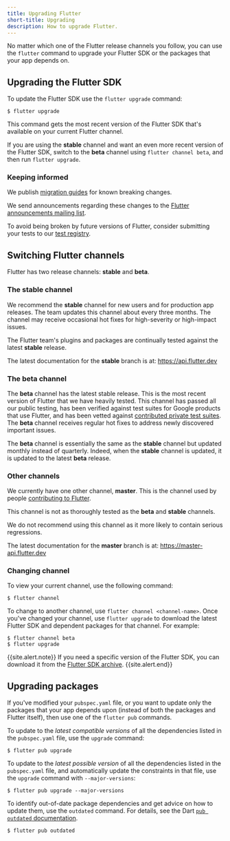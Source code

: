 ```yaml
---
title: Upgrading Flutter
short-title: Upgrading
description: How to upgrade Flutter.
---
```


No matter which one of the Flutter release channels
you follow, you can use the `flutter` command to upgrade your
Flutter SDK or the packages that your app depends on.

## Upgrading the Flutter SDK

To update the Flutter SDK use the `flutter upgrade` command:

```terminal
$ flutter upgrade
```

This command gets the most recent version of the Flutter SDK
that's available on your current Flutter channel.

If you are using the **stable** channel
and want an even more recent version of the Flutter SDK,
switch to the **beta** channel using `flutter channel beta`,
and then run `flutter upgrade`.

### Keeping informed

We publish [migration guides] for known breaking changes.

We send announcements regarding these changes to the
[Flutter announcements mailing list][flutter-announce].

To avoid being broken by future versions of Flutter,
consider submitting your tests to our [test registry].


## Switching Flutter channels

Flutter has two release channels:
**stable** and **beta**.

### The **stable** channel

We recommend the **stable** channel for new users
and for production app releases.
The team updates this channel about every three months.
The channel may receive occasional hot fixes
for high-severity or high-impact issues.

The Flutter team's plugins and packages are continually tested against the latest **stable** release.

The latest documentation for the **stable** branch is at: <https://api.flutter.dev>

### The **beta** channel

The **beta** channel has the latest stable release.
This is the most recent version of Flutter that we have heavily tested.
This channel has passed all our public testing,
has been verified against test suites for Google products that use Flutter,
and has been vetted against [contributed private test suites][test registry].
The **beta** channel receives regular hot fixes
to address newly discovered important issues.

The **beta** channel is essentially the same as the **stable** channel
but updated monthly instead of quarterly.
Indeed, when the **stable** channel is updated,
it is updated to the latest **beta** release.

### Other channels

We currently have one other channel, **master**.
This is the channel used by people [contributing to Flutter][].

This channel is not as thoroughly tested as the **beta** and **stable** channels.

We do not recommend using this channel as it more likely to contain serious regressions.

The latest documentation for the **master** branch is at: <https://master-api.flutter.dev>

### Changing channel

To view your current channel, use the following command:

```terminal
$ flutter channel
```

To change to another channel, use `flutter channel <channel-name>`.
Once you've changed your channel, use `flutter upgrade`
to download the latest Flutter SDK and dependent packages for that channel.
For example:

```terminal
$ flutter channel beta
$ flutter upgrade
```

{{site.alert.note}}
  If you need a specific version of the Flutter SDK,
  you can download it from the [Flutter SDK archive][].
{{site.alert.end}}


## Upgrading packages

If you've modified your `pubspec.yaml` file, or you want to update
only the packages that your app depends upon
(instead of both the packages and Flutter itself),
then use one of the `flutter pub` commands.

To update to the _latest compatible versions_ of
all the dependencies listed in the `pubspec.yaml` file,
use the `upgrade` command:

```terminal
$ flutter pub upgrade
```

To update to the _latest possible version_ of
all the dependencies listed in the `pubspec.yaml` file,
and automatically update the constraints in that file,
use the `upgrade` command with `--major-versions`:

```terminal
$ flutter pub upgrade --major-versions
```

To identify out-of-date package dependencies and get advice
on how to update them, use the `outdated` command. For details, see
the Dart [`pub outdated` documentation]({{site.dart-site}}/tools/pub/cmd/pub-outdated).

```terminal
$ flutter pub outdated
```

[Flutter SDK archive]: {{site.url}}/release/archive
[flutter-announce]: {{site.groups}}/forum/#!forum/flutter-announce
[pubspec.yaml]: {{site.dart-site}}/tools/pub/pubspec
[test registry]: https://github.com/flutter/tests
[contributing to Flutter]: https://github.com/flutter/flutter/blob/master/CONTRIBUTING.md
[migration guides]: {{site.url}}/release/breaking-changes
